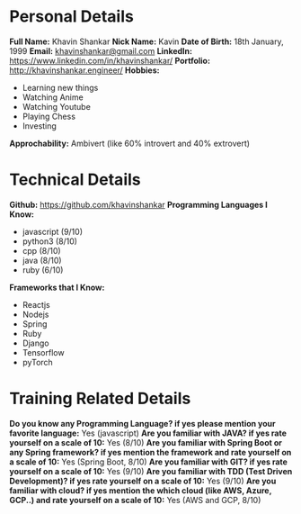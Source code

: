 # Personal Details
**Full Name:** Khavin Shankar
**Nick Name:** Kavin
**Date of Birth:** 18th January, 1999
**Email:** khavinshankar@gmail.com
**LinkedIn:** https://www.linkedin.com/in/khavinshankar/
**Portfolio:** http://khavinshankar.engineer/
**Hobbies:**
- Learning new things
- Watching Anime
- Watching Youtube
- Playing Chess
- Investing

**Approchability:** Ambivert (like 60% introvert and 40% extrovert)

# Technical Details
**Github:** https://github.com/khavinshankar
**Programming Languages I Know:** 
- javascript (9/10)
- python3 (8/10)
- cpp (8/10)
- java (8/10)
- ruby (6/10)

**Frameworks that I Know:** 
- Reactjs
- Nodejs
- Spring
- Ruby
- Django
- Tensorflow
- pyTorch

# Training Related Details
**Do you know any Programming Language? if yes please mention your favorite language:** Yes (javascript)
**Are you familiar with JAVA? if yes rate yourself on a scale of 10:** Yes (8/10)
**Are you familiar with Spring Boot or any Spring framework? if yes mention the framework and rate yourself on a scale of 10:** Yes (Spring Boot, 8/10)
**Are you familiar with GIT? if yes rate yourself on a scale of 10:** Yes (9/10)
**Are you familiar with TDD (Test Driven Development)? if yes rate yourself on a scale of 10:** Yes (9/10)
**Are you familiar with cloud? if yes mention the which cloud (like AWS, Azure, GCP..) and rate yourself on a scale of 10:** Yes (AWS and GCP, 8/10)